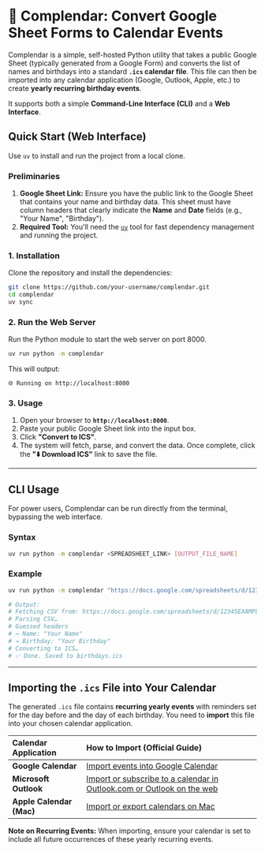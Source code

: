 # 🎉 Complendar: Convert Google Sheet Forms to Calendar Events

Complendar is a simple, self-hosted Python utility that takes a public Google Sheet (typically generated from a Google Form) and converts the list of names and birthdays into a standard **`.ics` calendar file**. This file can then be imported into any calendar application (Google, Outlook, Apple, etc.) to create **yearly recurring birthday events**.

It supports both a simple **Command-Line Interface (CLI)** and a **Web Interface**.

## Quick Start (Web Interface)

Use `uv` to install and run the project from a local clone.

### Preliminaries

1.  **Google Sheet Link:** Ensure you have the public link to the Google Sheet that contains your name and birthday data. This sheet must have column headers that clearly indicate the **Name** and **Date** fields (e.g., "Your Name", "Birthday").
2.  **Required Tool:** You'll need the [`uv`](https://www.google.com/search?q=%5Bhttps://github.com/astral-sh/uv%5D\(https://github.com/astral-sh/uv\)) tool for fast dependency management and running the project.

### 1\. Installation

Clone the repository and install the dependencies:

```bash
git clone https://github.com/your-username/complendar.git
cd complendar
uv sync
```

### 2\. Run the Web Server

Run the Python module to start the web server on $\text{port 8000}$.

```bash
uv run python -m complendar
```

This will output:

```
🌐 Running on http://localhost:8000
```

### 3\. Usage

1.  Open your browser to **`http://localhost:8000`**.
2.  Paste your public Google Sheet link into the input box.
3.  Click **"Convert to ICS"**.
4.  The system will fetch, parse, and convert the data. Once complete, click the **"⬇️ Download ICS"** link to save the file.

-----

## CLI Usage

For power users, Complendar can be run directly from the terminal, bypassing the web interface.

### Syntax

```bash
uv run python -m complendar <SPREADSHEET_LINK> [OUTPUT_FILE_NAME]
```

### Example

```bash
uv run python -m complendar "https://docs.google.com/spreadsheets/d/12345EXAMPLE_SHEET_ID/edit#gid=0" birthdays.ics

# Output:
# Fetching CSV from: https://docs.google.com/spreadsheets/d/12345EXAMPLE_SHEET_ID/edit#gid=0
# Parsing CSV…
# Guessed headers
# → Name: "Your Name"
# → Birthday: "Your Birthday"
# Converting to ICS…
# ✅ Done. Saved to birthdays.ics
```

-----

## Importing the `.ics` File into Your Calendar

The generated `.ics` file contains **recurring yearly events** with reminders set for the day before and the day of each birthday. You need to **import** this file into your chosen calendar application.

| Calendar Application | How to Import (Official Guide) |
| :--- | :--- |
| **Google Calendar** | [Import events into Google Calendar](https://support.google.com/calendar/answer/37118?hl=en&co=GENIE.Platform%3DDesktop) |
| **Microsoft Outlook** | [Import or subscribe to a calendar in Outlook.com or Outlook on the web](https://support.microsoft.com/en-us/office/import-or-subscribe-to-a-calendar-in-outlook-com-or-outlook-on-the-web-cff1429c-5af6-41ec-a5b4-74f2c278e98c) |
| **Apple Calendar (Mac)** | [Import or export calendars on Mac](https://support.apple.com/guide/calendar/import-or-export-calendars-icl1023/mac) |

**Note on Recurring Events:** When importing, ensure your calendar is set to include all future occurrences of these yearly recurring events.